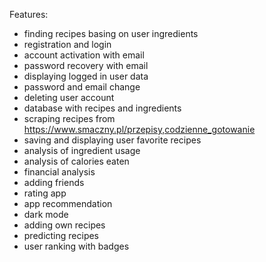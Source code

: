 Features:
- finding recipes basing on user ingredients
- registration and login
- account activation with email
- password recovery with email
- displaying logged in user data
- password and email change
- deleting user account
- database with recipes and ingredients
- scraping recipes from https://www.smaczny.pl/przepisy,codzienne_gotowanie
- saving and displaying user favorite recipes
- analysis of ingredient usage
- analysis of calories eaten
- financial analysis
- adding friends
- rating app
- app recommendation
- dark mode
- adding own recipes
- predicting recipes
- user ranking with badges
